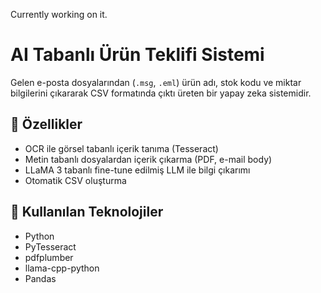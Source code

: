 Currently working on it.

# AI Tabanlı Ürün Teklifi Sistemi

Gelen e-posta dosyalarından (`.msg`, `.eml`) ürün adı, stok kodu ve miktar bilgilerini çıkararak CSV formatında çıktı üreten bir yapay zeka sistemidir.

## 🚀 Özellikler
- OCR ile görsel tabanlı içerik tanıma (Tesseract)
- Metin tabanlı dosyalardan içerik çıkarma (PDF, e-mail body)
- LLaMA 3 tabanlı fine-tune edilmiş LLM ile bilgi çıkarımı
- Otomatik CSV oluşturma

## 🧠 Kullanılan Teknolojiler
- Python
- PyTesseract
- pdfplumber
- llama-cpp-python
- Pandas



